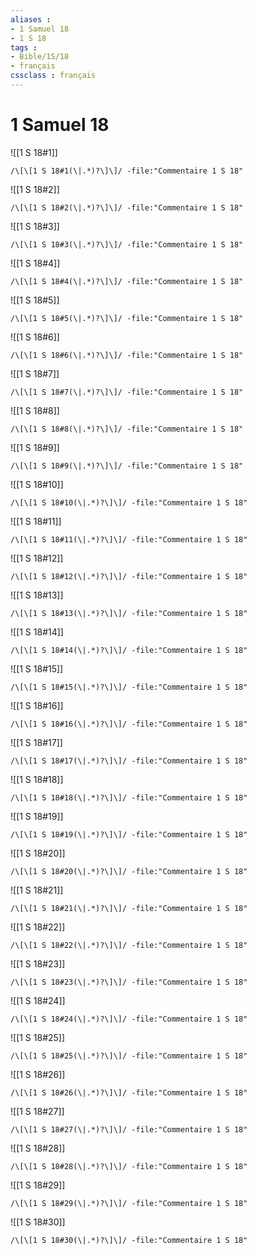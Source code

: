 ```yaml
---
aliases : 
- 1 Samuel 18
- 1 S 18
tags : 
- Bible/1S/18
- français
cssclass : français
---
```


# 1 Samuel 18

![[1 S 18#1]]

```query
/\[\[1 S 18#1(\|.*)?\]\]/ -file:"Commentaire 1 S 18"
```

![[1 S 18#2]]

```query
/\[\[1 S 18#2(\|.*)?\]\]/ -file:"Commentaire 1 S 18"
```

![[1 S 18#3]]

```query
/\[\[1 S 18#3(\|.*)?\]\]/ -file:"Commentaire 1 S 18"
```

![[1 S 18#4]]

```query
/\[\[1 S 18#4(\|.*)?\]\]/ -file:"Commentaire 1 S 18"
```

![[1 S 18#5]]

```query
/\[\[1 S 18#5(\|.*)?\]\]/ -file:"Commentaire 1 S 18"
```

![[1 S 18#6]]

```query
/\[\[1 S 18#6(\|.*)?\]\]/ -file:"Commentaire 1 S 18"
```

![[1 S 18#7]]

```query
/\[\[1 S 18#7(\|.*)?\]\]/ -file:"Commentaire 1 S 18"
```

![[1 S 18#8]]

```query
/\[\[1 S 18#8(\|.*)?\]\]/ -file:"Commentaire 1 S 18"
```

![[1 S 18#9]]

```query
/\[\[1 S 18#9(\|.*)?\]\]/ -file:"Commentaire 1 S 18"
```

![[1 S 18#10]]

```query
/\[\[1 S 18#10(\|.*)?\]\]/ -file:"Commentaire 1 S 18"
```

![[1 S 18#11]]

```query
/\[\[1 S 18#11(\|.*)?\]\]/ -file:"Commentaire 1 S 18"
```

![[1 S 18#12]]

```query
/\[\[1 S 18#12(\|.*)?\]\]/ -file:"Commentaire 1 S 18"
```

![[1 S 18#13]]

```query
/\[\[1 S 18#13(\|.*)?\]\]/ -file:"Commentaire 1 S 18"
```

![[1 S 18#14]]

```query
/\[\[1 S 18#14(\|.*)?\]\]/ -file:"Commentaire 1 S 18"
```

![[1 S 18#15]]

```query
/\[\[1 S 18#15(\|.*)?\]\]/ -file:"Commentaire 1 S 18"
```

![[1 S 18#16]]

```query
/\[\[1 S 18#16(\|.*)?\]\]/ -file:"Commentaire 1 S 18"
```

![[1 S 18#17]]

```query
/\[\[1 S 18#17(\|.*)?\]\]/ -file:"Commentaire 1 S 18"
```

![[1 S 18#18]]

```query
/\[\[1 S 18#18(\|.*)?\]\]/ -file:"Commentaire 1 S 18"
```

![[1 S 18#19]]

```query
/\[\[1 S 18#19(\|.*)?\]\]/ -file:"Commentaire 1 S 18"
```

![[1 S 18#20]]

```query
/\[\[1 S 18#20(\|.*)?\]\]/ -file:"Commentaire 1 S 18"
```

![[1 S 18#21]]

```query
/\[\[1 S 18#21(\|.*)?\]\]/ -file:"Commentaire 1 S 18"
```

![[1 S 18#22]]

```query
/\[\[1 S 18#22(\|.*)?\]\]/ -file:"Commentaire 1 S 18"
```

![[1 S 18#23]]

```query
/\[\[1 S 18#23(\|.*)?\]\]/ -file:"Commentaire 1 S 18"
```

![[1 S 18#24]]

```query
/\[\[1 S 18#24(\|.*)?\]\]/ -file:"Commentaire 1 S 18"
```

![[1 S 18#25]]

```query
/\[\[1 S 18#25(\|.*)?\]\]/ -file:"Commentaire 1 S 18"
```

![[1 S 18#26]]

```query
/\[\[1 S 18#26(\|.*)?\]\]/ -file:"Commentaire 1 S 18"
```

![[1 S 18#27]]

```query
/\[\[1 S 18#27(\|.*)?\]\]/ -file:"Commentaire 1 S 18"
```

![[1 S 18#28]]

```query
/\[\[1 S 18#28(\|.*)?\]\]/ -file:"Commentaire 1 S 18"
```

![[1 S 18#29]]

```query
/\[\[1 S 18#29(\|.*)?\]\]/ -file:"Commentaire 1 S 18"
```

![[1 S 18#30]]

```query
/\[\[1 S 18#30(\|.*)?\]\]/ -file:"Commentaire 1 S 18"
```

